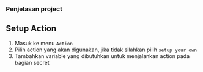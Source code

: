 ### Penjelasan project

## Setup Action
1. Masuk ke menu `Action`
2. Pilih action yang akan digunakan, jika tidak silahkan pilih `setup your own`
3. Tambahkan variable yang dibutuhkan untuk menjalankan action pada bagian secret